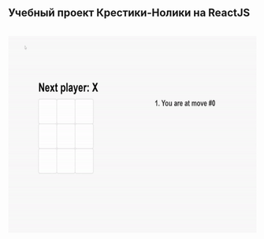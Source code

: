 ## Учебный проект Крестики-Нолики на ReactJS
</br>
<img src="./tic-tac-toe-preview.gif" alt="preview" height="400">
